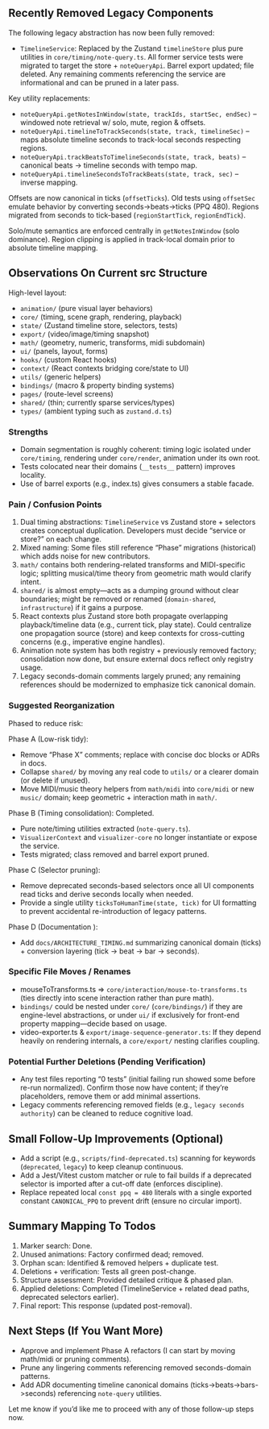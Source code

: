 ## Recently Removed Legacy Components

The following legacy abstraction has now been fully removed:

-   `TimelineService`: Replaced by the Zustand `timelineStore` plus pure utilities in `core/timing/note-query.ts`. All former service tests were migrated to target the store + `noteQueryApi`. Barrel export updated; file deleted. Any remaining comments referencing the service are informational and can be pruned in a later pass.

Key utility replacements:

-   `noteQueryApi.getNotesInWindow(state, trackIds, startSec, endSec)` – windowed note retrieval w/ solo, mute, region & offsets.
-   `noteQueryApi.timelineToTrackSeconds(state, track, timelineSec)` – maps absolute timeline seconds to track-local seconds respecting regions.
-   `noteQueryApi.trackBeatsToTimelineSeconds(state, track, beats)` – canonical beats -> timeline seconds with tempo map.
-   `noteQueryApi.timelineSecondsToTrackBeats(state, track, sec)` – inverse mapping.

Offsets are now canonical in ticks (`offsetTicks`). Old tests using `offsetSec` emulate behavior by converting seconds->beats->ticks (PPQ 480). Regions migrated from seconds to tick-based (`regionStartTick`, `regionEndTick`).

Solo/mute semantics are enforced centrally in `getNotesInWindow` (solo dominance). Region clipping is applied in track-local domain prior to absolute timeline mapping.

## Observations On Current src Structure

High-level layout:

-   `animation/` (pure visual layer behaviors)
-   `core/` (timing, scene graph, rendering, playback)
-   `state/` (Zustand timeline store, selectors, tests)
-   `export/` (video/image/timing snapshot)
-   `math/` (geometry, numeric, transforms, midi subdomain)
-   `ui/` (panels, layout, forms)
-   `hooks/` (custom React hooks)
-   `context/` (React contexts bridging core/state to UI)
-   `utils/` (generic helpers)
-   `bindings/` (macro & property binding systems)
-   `pages/` (route-level screens)
-   `shared/` (thin; currently sparse services/types)
-   `types/` (ambient typing such as `zustand.d.ts`)

### Strengths

-   Domain segmentation is roughly coherent: timing logic isolated under `core/timing`, rendering under `core/render`, animation under its own root.
-   Tests colocated near their domains (`__tests__` pattern) improves locality.
-   Use of barrel exports (e.g., index.ts) gives consumers a stable facade.

### Pain / Confusion Points

1. Dual timing abstractions: `TimelineService` vs Zustand store + selectors creates conceptual duplication. Developers must decide “service or store?” on each change.
2. Mixed naming: Some files still reference “Phase” migrations (historical) which adds noise for new contributors.
3. `math/` contains both rendering-related transforms and MIDI-specific logic; splitting musical/time theory from geometric math would clarify intent.
4. `shared/` is almost empty—acts as a dumping ground without clear boundaries; might be removed or renamed (`domain-shared`, `infrastructure`) if it gains a purpose.
5. React contexts plus Zustand store both propagate overlapping playback/timeline data (e.g., current tick, play state). Could centralize one propagation source (store) and keep contexts for cross-cutting concerns (e.g., imperative engine handles).
6. Animation note system has both registry + previously removed factory; consolidation now done, but ensure external docs reflect only registry usage.
7. Legacy seconds-domain comments largely pruned; any remaining references should be modernized to emphasize tick canonical domain.

### Suggested Reorganization

Phased to reduce risk:

Phase A (Low-risk tidy):

-   Remove “Phase X” comments; replace with concise doc blocks or ADRs in docs.
-   Collapse `shared/` by moving any real code to `utils/` or a clearer domain (or delete if unused).
-   Move MIDI/music theory helpers from `math/midi` into `core/midi` or new `music/` domain; keep geometric + interaction math in `math/`.

Phase B (Timing consolidation): Completed.

-   Pure note/timing utilities extracted (`note-query.ts`).
-   `VisualizerContext` and `visualizer-core` no longer instantiate or expose the service.
-   Tests migrated; class removed and barrel export pruned.

Phase C (Selector pruning):

-   Remove deprecated seconds-based selectors once all UI components read ticks and derive seconds locally when needed.
-   Provide a single utility `ticksToHumanTime(state, tick)` for UI formatting to prevent accidental re-introduction of legacy patterns.

Phase D (Documentation ):

-   Add `docs/ARCHITECTURE_TIMING.md` summarizing canonical domain (ticks) + conversion layering (tick -> beat -> bar -> seconds).

### Specific File Moves / Renames

-   mouseToTransforms.ts => `core/interaction/mouse-to-transforms.ts` (ties directly into scene interaction rather than pure math).
-   `bindings/` could be nested under `core/` (`core/bindings/`) if they are engine-level abstractions, or under `ui/` if exclusively for front-end property mapping—decide based on usage.
-   video-exporter.ts & `export/image-sequence-generator.ts`: If they depend heavily on rendering internals, a `core/export/` nesting clarifies coupling.

### Potential Further Deletions (Pending Verification)

-   Any test files reporting “0 tests” (initial failing run showed some before re-run normalized). Confirm those now have content; if they’re placeholders, remove them or add minimal assertions.
-   Legacy comments referencing removed fields (e.g., `legacy seconds authority`) can be cleaned to reduce cognitive load.

## Small Follow-Up Improvements (Optional)

-   Add a script (e.g., `scripts/find-deprecated.ts`) scanning for keywords (`deprecated`, `legacy`) to keep cleanup continuous.
-   Add a Jest/Vitest custom matcher or rule to fail builds if a deprecated selector is imported after a cut-off date (enforces discipline).
-   Replace repeated local `const ppq = 480` literals with a single exported constant `CANONICAL_PPQ` to prevent drift (ensure no circular import).

## Summary Mapping To Todos

1. Marker search: Done.
2. Unused animations: Factory confirmed dead; removed.
3. Orphan scan: Identified & removed helpers + duplicate test.
4. Deletions + verification: Tests all green post-change.
5. Structure assessment: Provided detailed critique & phased plan.
6. Applied deletions: Completed (TimelineService + related dead paths, deprecated selectors earlier).
7. Final report: This response (updated post-removal).

## Next Steps (If You Want More)

-   Approve and implement Phase A refactors (I can start by moving math/midi or pruning comments).
-   Prune any lingering comments referencing removed seconds-domain patterns.
-   Add ADR documenting timeline canonical domains (ticks->beats->bars->seconds) referencing `note-query` utilities.

Let me know if you’d like me to proceed with any of those follow-up steps now.
